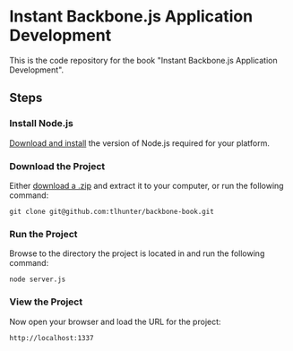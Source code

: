 # Instant Backbone.js Application Development

This is the code repository for the book "Instant Backbone.js Application Development".

## Steps

### Install Node.js

[Download and install](http://nodejs.org/download/) the version of Node.js required for your platform.

### Download the Project

Either [download a .zip](https://github.com/tlhunter/backbone-book/archive/master.zip) and extract it to your computer, or run the following command:

```
git clone git@github.com:tlhunter/backbone-book.git
```

### Run the Project

Browse to the directory the project is located in and run the following command:

```
node server.js
```

### View the Project

Now open your browser and load the URL for the project:

	http://localhost:1337
